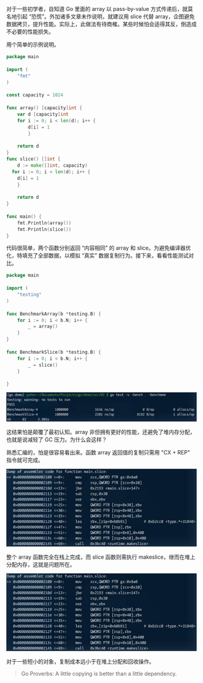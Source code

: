 对于一些初学者，自知道 Go 里面的 array 以 pass-by-value 方式传递后，就莫名地引起 “恐慌”。外加诸多文章未作说明，就建议用 slice 代替 array，企图避免数据拷贝，提升性能。实际上，此做法有待商榷。某些时候怕会适得其反，倒造成不必要的性能损失。

用个简单的示例说明。

```go
package main

import (
    "fmt"
)

const capacity = 1024

func array() [capacity]int {
    var d [capacity]int
  	for i := 0; i < len(d); i++ {
    	d[i] = 1
		}

	return d
}
func slice() []int {
	d := make([]int, capacity)
  for i := 0; i < len(d); i++ {
    d[i] = 1
	}

	return d
}

func main() {
    fmt.Println(array())
    fmt.Println(slice())
}
```


代码很简单，两个函数分别返回 “内容相同” 的 array 和 slice。为避免编译器优化，特填充了全部数据，以模拟 “真实” 数据复制行为。接下来，看看性能测试对比。

```go
package main

import (
    "testing"
)

func BenchmarkArray(b *testing.B) {
    for i := 0; i < b.N; i++ {
        _ = array()
    }
}

func BenchmarkSlice(b *testing.B) {
    for i := 0; i < b.N; i++ {
        _ = slice()
    }

}
```

![62137739-571f48b390196_articlex](../../images/62137739-571f48b390196_articlex.jpeg)

这结果怕是颠覆了最初认知。array 非但拥有更好的性能，还避免了堆内存分配，也就是说减轻了 GC 压力。为什么会这样？

熟悉汇编的，怕是很容易看出来。函数 array 返回值的复制只需用 "CX + REP" 指令就可完成。

![1769290208-571f48ee040a8_articlex](../../images/1769290208-571f48ee040a8_articlex.jpeg)

整个 array 函数完全在栈上完成，而 slice 函数则需执行 makeslice，继而在堆上分配内存，这就是问题所在。

![1769290208-571f48ee040a8_articlex](../../images/1769290208-571f48ee040a8_articlex.jpeg)

对于一些短小的对象，复制成本远小于在堆上分配和回收操作。

> Go Proverbs: A little copying is better than a little dependency.